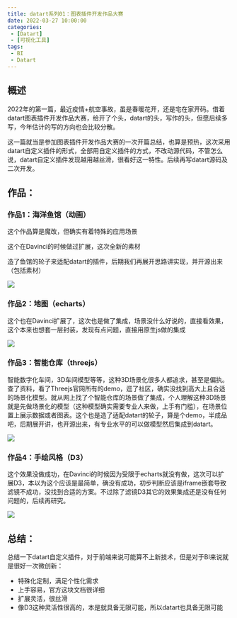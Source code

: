 ```yaml
---
title: datart系列01：图表插件开发作品大赛
date: 2022-03-27 10:00:00
categories: 
 - [Datart]
 - [可视化工具]
tags:
 - BI
 - Datart
---
```


## 概述

2022年的第一篇，最近疫情+航空事故，虽是春暖花开，还是宅在家开码。借着datart图表插件开发作品大赛，给开了个头，datart的头，写作的头，但愿后续多写，今年估计的写的方向也会比较分散。

这一篇就当是参加图表插件开发作品大赛的一次开篇总结，也算是预热，这次采用datart自定义插件的形式，全部用自定义插件的方式，不改动源代码，不管怎么说，datart自定义插件发现越用越丝滑，很看好这一特性。后续再写datart源码及二次开发。

<!--more-->

## 作品：

### 作品1：海洋鱼馆（动画）

这个作品算是魔改，但确实有着特殊的应用场景

这个在Davinci的时候做过扩展，这次全新的素材

造了鱼馆的轮子来适配datart的插件，后期我们再展开思路讲实现，并开源出来（包括素材）

![](https://cdn.disscode.cn/blog/datart/01/yg.jpg)

### 作品2：地图（echarts）

这个也在Davinci扩展了，这次也是做了集成，场景没什么好说的，直接看效果，这个本来也想套一层封装，发现有点问题，直接用原生js做的集成

![](https://cdn.disscode.cn/blog/datart/01/map.jpg)

### 作品3：智能仓库（threejs）

智能数字化车间，3D车间模型等等，这种3D场景化很多人都追求，甚至是偏执。查了资料，看了Threejs官网所有的demo，逛了社区，确实没找到高大上且合适的场景化模型。就从网上找了个智能仓库的场景做了集成，个人理解这种3D场景就是先做场景化的模型（这种模型确实需要专业人来做，上手有门槛），在场景位置上展示数据或者图表。这个也是造了适配datart的轮子，算是个demo，半成品吧，后期展开讲，也开源出来，有专业水平的可以做模型然后集成到datart。

![](https://cdn.disscode.cn/blog/datart/01/threejs.jpg)



### 作品4：手绘风格（D3）

这个效果没做成功，在Davinci的时候因为受限于echarts就没有做，这次可以扩展D3，本以为这个应该是最简单，确没有成功，初步判断应该是iframe嵌套导致滤镜不成功，没找到合适的方案。不过除了滤镜D3其它的效果集成还是没有任何问题的，后续再研究。

![](https://cdn.disscode.cn/blog/datart/01/xkcd.jpg)

## 总结：

总结一下datart自定义插件，对于前端来说可能算不上新技术，但是对于BI来说就是很好一次微创新：

- 特殊化定制，满足个性化需求
- 上手容易，官方这块文档很详细
- 扩展灵活，很丝滑
- 像D3这种灵活性很高的，本是就具备无限可能，所以datart也具备无限可能